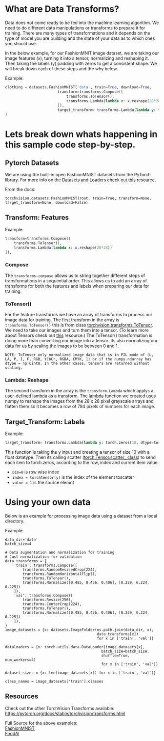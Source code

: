 # What are Data Transforms?

Data does not come ready to be fed into the machine learning algorithm. We need to do different data manipulations or transforms to prepare it for training. There are many types of transformations and it depends on the type of model you are building and the state of your data as to which ones you should use. 

In the below example, for our FashionMNIT image dataset, we are taking our image features (x), turning it into a tensor, normalizing and reshaping it. Then taking the labels (y) padding with zeros to get a consistent shape. We will break down each of these steps and the why below.

Example:

```python
clothing = datasets.FashionMNIST('data', train=True, download=True,
                        transform=transforms.Compose([
                            transforms.ToTensor(),
                            transforms.Lambda(lambda x: x.reshape(28*28))
                        ]),
                        target_transform= transforms.Lambda(lambda y: torch.zeros(10, dtype=torch.float).scatter_(dim=0, index=torch.tensor(y), value=1))
)
```

# Lets break down whats happening in this sample code step-by-step.

## Pytorch Datasets
<!--TODO link to Ari' Dataset info-->
We are using the built-in open FashionMNIST datasets from the PyTorch library. For more info on the Datasets and Loaders check out [this]() resource.

From the docs:
```
torchvision.datasets.FashionMNIST(root, train=True, transform=None, target_transform=None, download=False)
```

## Transform: Features

Example:
```python
transform=transforms.Compose([
    transforms.ToTensor(),
    transforms.Lambda(lambda x: x.reshape(28*28))
]),
```

### Compose
The `transforms.compose` allows us to string together different steps of transformations in a sequential order. This allows us to add an array of transforms for both the features and labels when preparing our data for training.

### ToTensor() 
For the feature transforms we have an array of transforms to process our image data for training. The first transform in the array is `transforms.ToTensor()` this is from class [torchvision.transforms.ToTensor](https://pytorch.org/docs/stable/torchvision/transforms.html#torchvision.transforms.ToTensor). We need to take our images and turn them into a tensor. (To learn more about Tensors check out [this]() resource.) The ToTensor() transformation is doing more than converting our image into a tensor. Its also normalizing our data for us by scaling the images to be between 0 and 1.

```
NOTE: ToTensor only normalized image data that is in PIL mode of (L, LA, P, I, F, RGB, YCbCr, RGBA, CMYK, 1) or if the numpy.ndarray has dtype = np.uint8. In the other cases, tensors are returned without scaling.
```


### Lambda: Reshape

The second transform in the array is the `transform.Lambda` which applys a user-defined lambda as a transform. The lambda function we created uses numpy to reshape the images from the 28 x 28 pixel grayscale arrays and flatten them so it becomes a row of 784 pixels of numbers for each image. 

## Target_Transform: Labels
Example:
```python
target_transform= transforms.Lambda(lambda y: torch.zeros(10, dtype=torchfloat).scatter_(dim=0, index=torchtensor(y), value=1))
```
This function is taking the y input and creating a tensor of size 10 with a float datatype. Then its calling scatter ([torch.Tensor.scatter_ class](https://pytorch.org/docs/stable/tensors.html#torch.Tensor.scatter_)) to send each item to torch.zeros, according to the row, index and current item value.
* `Dim=0` is row wise index
* `index = torchtensor(y)` is the index of the element toscatter
* `value = 1` is the source elemnt


# Using your own data 
Below is an example for processing image data using a dataset from a local directory.

Example:

```
data_dir='data'
batch_size=4

# Data augmentation and normalization for training
# Just normalization for validation
data_transforms = {
    'train': transforms.Compose([
        transforms.RandomResizedCrop(224),
        transforms.RandomHorizontalFlip(),
        transforms.ToTensor(),
        transforms.Normalize([0.485, 0.456, 0.406], [0.229, 0.224, 0.225])
    ]),
    'val': transforms.Compose([
        transforms.Resize(256),
        transforms.CenterCrop(224),
        transforms.ToTensor(),
        transforms.Normalize([0.485, 0.456, 0.406], [0.229, 0.224, 0.225])
    ]),
}
image_datasets = {x: datasets.ImageFolder(os.path.join(data_dir, x),
                                          data_transforms[x])
                                          for x in ['train', 'val']}

dataloaders = {x: torch.utils.data.DataLoader(image_datasets[x], 
                                            batch_size=batch_size,
                                            shuffle=True, num_workers=4)
                                            for x in ['train', 'val']}

dataset_sizes = {x: len(image_datasets[x]) for x in ['train', 'val']}

class_names = image_datasets['train'].classes
```

## Resources

Check out the other TorchVision Transforms available: https://pytorch.org/docs/stable/torchvision/transforms.html

Full Source for the above examples: <br>
[FashionMNIST]()<br>
[FoodAI](https://github.com/sethjuarez/FoodAI)<br>